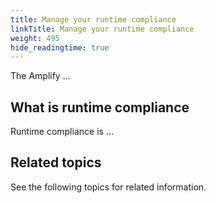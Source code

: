 ```yaml
---
title: Manage your runtime compliance
linkTitle: Manage your runtime compliance
weight: 495
hide_readingtime: true
---
```


The Amplify ...

## What is runtime compliance

Runtime compliance is ...

## Related topics

See the following topics for related information.